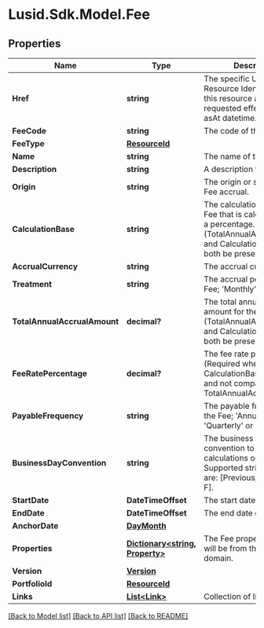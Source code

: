 # Lusid.Sdk.Model.Fee

## Properties

Name | Type | Description | Notes
------------ | ------------- | ------------- | -------------
**Href** | **string** | The specific Uniform Resource Identifier (URI) for this resource at the requested effective and asAt datetime. | [optional] 
**FeeCode** | **string** | The code of the Fee. | [optional] 
**FeeType** | [**ResourceId**](ResourceId.md) |  | 
**Name** | **string** | The name of the Fee. | 
**Description** | **string** | A description for the Fee. | [optional] 
**Origin** | **string** | The origin or source of the Fee accrual. | [optional] 
**CalculationBase** | **string** | The calculation base for the Fee that is calculated using a percentage. (TotalAnnualAccrualAmount and CalculationBase cannot both be present) | [optional] 
**AccrualCurrency** | **string** | The accrual currency. | 
**Treatment** | **string** | The accrual period of the Fee; &#39;Monthly&#39; or &#39;Daily&#39;. | 
**TotalAnnualAccrualAmount** | **decimal?** | The total annual accrued amount for the Fee. (TotalAnnualAccrualAmount and CalculationBase cannot both be present) | [optional] 
**FeeRatePercentage** | **decimal?** | The fee rate percentage. (Required when CalculationBase is present and not compatible with TotalAnnualAccrualAmount) | [optional] 
**PayableFrequency** | **string** | The payable frequency for the Fee; &#39;Annually&#39;, &#39;Quarterly&#39; or &#39;Monthly&#39;. | 
**BusinessDayConvention** | **string** | The business day convention to use for Fee calculations on weekends. Supported string values are: [Previous, P, Following, F]. | 
**StartDate** | **DateTimeOffset** | The start date of the Fee. | 
**EndDate** | **DateTimeOffset** | The end date of the Fee. | [optional] 
**AnchorDate** | [**DayMonth**](DayMonth.md) |  | [optional] 
**Properties** | [**Dictionary&lt;string, Property&gt;**](Property.md) | The Fee properties. These will be from the &#39;Fee&#39; domain. | [optional] 
**Version** | [**Version**](Version.md) |  | [optional] 
**PortfolioId** | [**ResourceId**](ResourceId.md) |  | [optional] 
**Links** | [**List&lt;Link&gt;**](Link.md) | Collection of links. | [optional] 

[[Back to Model list]](../README.md#documentation-for-models) [[Back to API list]](../README.md#documentation-for-api-endpoints) [[Back to README]](../README.md)

